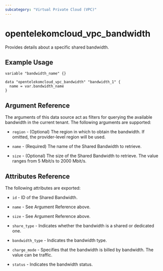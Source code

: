 ```yaml
---
subcategory: "Virtual Private Cloud (VPC)"
---
```


# opentelekomcloud_vpc_bandwidth

Provides details about a specific shared bandwidth.

## Example Usage

```hcl
variable "bandwidth_name" {}

data "opentelekomcloud_vpc_bandwidth" "bandwidth_1" {
  name = var.bandwidth_name
}
```

## Argument Reference

The arguments of this data source act as filters for querying the available
bandwidth in the current tenant. The following arguments are supported:

* `region` - (Optional) The region in which to obtain the bandwidth. If omitted, the provider-level region will be used.

* `name` - (Required) The name of the Shared Bandwidth to retrieve.

* `size` - (Optional) The size of the Shared Bandwidth to retrieve. The value ranges from 5 Mbit/s to 2000 Mbit/s.

## Attributes Reference

The following attributes are exported:

* `id` -  ID of the Shared Bandwidth.

* `name` -  See Argument Reference above.

* `size` - See Argument Reference above.

* `share_type` - Indicates whether the bandwidth is a shared or dedicated one.

* `bandwidth_type` - Indicates the bandwidth type.

* `charge_mode` - Specifies that the bandwidth is billed by bandwidth. The value can be traffic.

* `status` - Indicates the bandwidth status.
